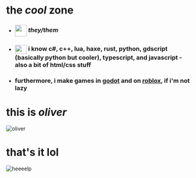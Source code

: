 # the *cool* zone

- ### <img src="https://user-images.githubusercontent.com/98495978/218822414-9442d83e-6b71-4379-a3ee-9ea2b6814075.png" align="center" width="32" height="32"> *they/them*
- ### <img src="https://user-images.githubusercontent.com/98495978/218823284-c87c9a2f-ac1f-4732-9b52-934e46adcfe8.png" align="center" width="32" height="24"> i know c#, c++, lua, haxe, rust, python, gdscript (basically python but cooler), typescript, and javascript - also a bit of html/css stuff
- ### furthermore, i make games in [godot](https://godotengine.org/) and on [roblox](https://www.roblox.com/users/3249138008/profile), if i'm not lazy

# this is *oliver*
![oliver](https://user-images.githubusercontent.com/98495978/218823670-366d6f3b-44a2-4951-b2af-f51ae551b8b4.png)

# that's it lol
![heeeelp](https://github.com/Paracosm-Daemon/Paracosm-Daemon/assets/98495978/1a45fd97-a2d4-41cf-8535-93e3da35e3d1)
